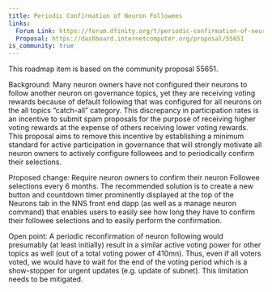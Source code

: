 ```yaml
---
title: Periodic Confirmation of Neuron Followees
links: 
  Forum Link: https://forum.dfinity.org/t/periodic-confirmation-of-neuron-followees/12109
  Proposal: https://dashboard.internetcomputer.org/proposal/55651
is_community: true
---
```

This roadmap item is based on the community proposal 55651.

Background: Many neuron owners have not configured their neurons to follow another neuron on  governance topics, yet they are receiving voting rewards because of default following that was configured for all neurons on the all topics “catch-all” category. This discrepancy in participation rates is an incentive to submit spam proposals for the purpose of receiving higher voting rewards at the expense of others receiving lower voting rewards. This proposal aims to remove this incentive by establishing a minimum standard for active participation in governance that will strongly motivate all neuron owners to actively configure followees and to periodically confirm their selections.

Proposed change: Require neuron owners to confirm their neuron Followee selections every 6 months. The recommended solution is to create a new button and countdown timer prominently displayed at the top of the Neurons tab in the NNS front end dapp (as well as a manage neuron command) that enables users to easily see how long they have to confirm their followee selections and to easily perform the confirmation. 

Open point: A periodic reconfirmation of neuron following would presumably (at least initially) result in a similar active voting power for other topics as well (out of a total voting power of 410mn). Thus, even if all voters voted, we would have to wait for the end of the voting period which is a show-stopper for urgent updates (e.g. update of subnet). This limitation needs to be mitigated. 
